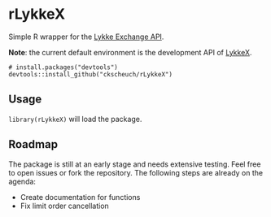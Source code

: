 # rLykkeX

Simple R wrapper for the [Lykke Exchange API](https://hft-service-dev.lykkex.net/swagger/ui/index.html). 

**Note**: the current default environment is the development API of [LykkeX](https://www.lykke.com/exchange).

```{r eval = FALSE}
# install.packages("devtools")
devtools::install_github("ckscheuch/rLykkeX")
```
## Usage

`library(rLykkeX)` will load the package. 

## Roadmap

The package is still at an early stage and needs extensive testing. Feel free to open issues or fork the repository. The following steps are already on the agenda:

* Create documentation for functions
* Fix limit order cancellation
